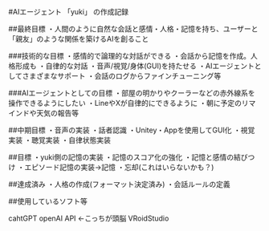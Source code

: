 #AIエージェント 「yuki」 の作成記録

##最終目標
・人間のように自然な会話と感情・人格・記憶を持ち、ユーザーと「親友」のような関係を築けるAIを創ること


###技術的な目標
・感情的で論理的な対話ができる
・会話から記憶を作成。人格形成も
・自律的な対話
・音声/視覚/身体(GUI)を持たせる
・AIエージェントとしてさまざまなサポート
・会話のログからファインチューニング等

###AIエージェントとしての目標
・部屋の明かりやクーラーなどの赤外線系を操作できるようにしたい
・LineやXが自律的にできるように
・朝に予定のリマインドや天気の報告等


##中期目標
・音声の実装
・話者認識
・Unitey・Appを使用してGUI化
・視覚実装
・聴覚実装
・自律状態実装


##目標
・yuki側の記憶の実装
・記憶のスコア化の強化
・記憶と感情の結びつけ
・エピソード記憶の実装→記憶
・忘却(これはいらないかも？)



##達成済み
・人格の作成(フォーマット決定済み)
・会話ルールの定義








##使用しているソフト等

cahtGPT
openAI API ←こっちが頭脳
VRoidStudio

